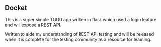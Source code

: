 ## Docket

This is a super simple TODO app written in flask which used a login feature and will expose a REST API.

Written to aide my understanding of REST API testing and will be released when it is complete for the testing community as a resource for learning.